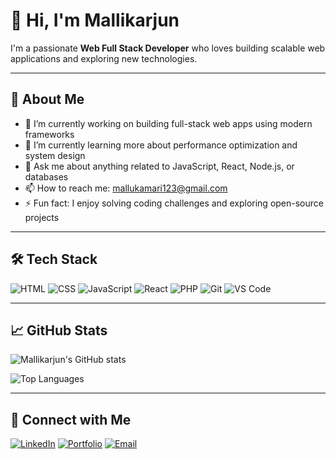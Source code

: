 # 👋 Hi, I'm Mallikarjun

I'm a passionate **Web Full Stack Developer** who loves building scalable web applications and exploring new technologies.

---

## 🚀 About Me

- 🔭 I’m currently working on building full-stack web apps using modern frameworks
- 🌱 I’m currently learning more about performance optimization and system design
- 💬 Ask me about anything related to JavaScript, React, Node.js, or databases
- 📫 How to reach me: mallukamari123@gmail.com
- ⚡ Fun fact: I enjoy solving coding challenges and exploring open-source projects

---

## 🛠️ Tech Stack

![HTML](https://img.shields.io/badge/-HTML5-E34F26?style=flat-square&logo=html5&logoColor=white)
![CSS](https://img.shields.io/badge/-CSS3-1572B6?style=flat-square&logo=css3)
![JavaScript](https://img.shields.io/badge/-JavaScript-F7DF1E?style=flat-square&logo=javascript&logoColor=black)
![React](https://img.shields.io/badge/-React-61DAFB?style=flat-square&logo=react&logoColor=black)
![PHP](https://img.shields.io/badge/-PHP-777BB4?style=flat-square&logo=php&logoColor=white)
![Git](https://img.shields.io/badge/-Git-F05032?style=flat-square&logo=git&logoColor=white)
![VS Code](https://img.shields.io/badge/-VSCode-007ACC?style=flat-square&logo=visual-studio-code)

---

## 📈 GitHub Stats

![Mallikarjun's GitHub stats](https://github-readme-stats.vercel.app/api?username=mallikarjun&show_icons=true&hide_border=true&theme=github_dark)

![Top Languages](https://github-readme-stats.vercel.app/api/top-langs/?username=mallikarjun&layout=compact&theme=github_dark)

---

## 🔗 Connect with Me

<!-- Update with your actual links -->
[![LinkedIn](https://img.shields.io/badge/-LinkedIn-0077B5?style=flat-square&logo=linkedin&logoColor=white)](https://linkedin.com/in/yourprofile)
[![Portfolio](https://img.shields.io/badge/-Portfolio-000?style=flat-square&logo=vercel&logoColor=white)](https://yourportfolio.com)
[![Email](https://img.shields.io/badge/-Email-D14836?style=flat-square&logo=gmail&logoColor=white)](mailto:youremail@example.com)
